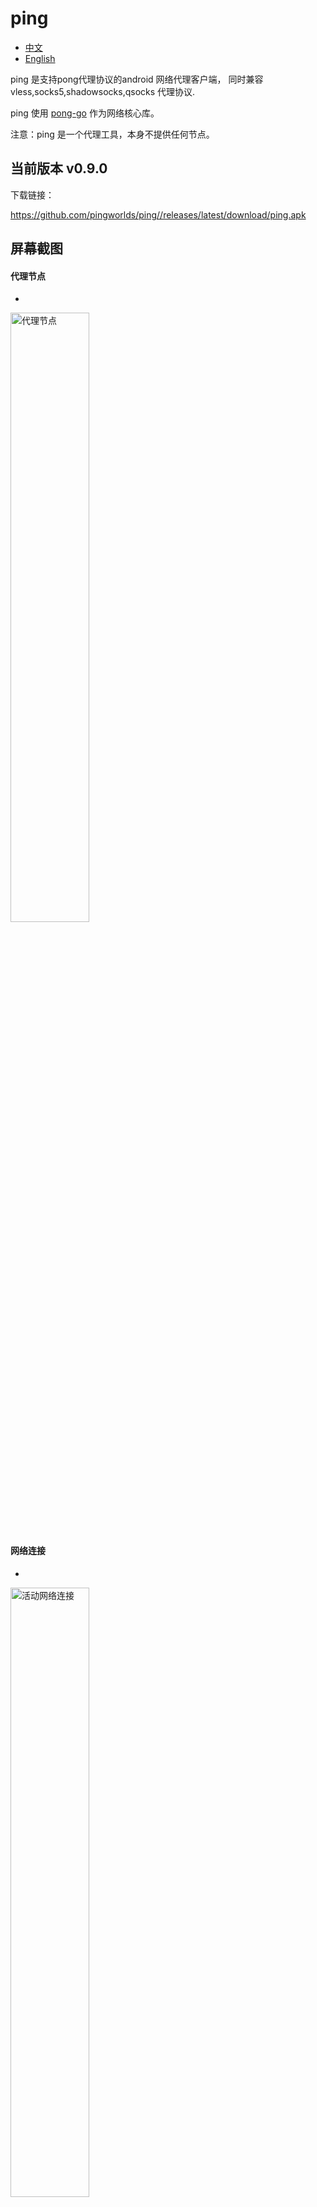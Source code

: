 # ping


- [中文](README.md)
- [English](readme_en.md)



ping 是支持pong代理协议的android  网络代理客户端，
同时兼容vless,socks5,shadowsocks,qsocks 代理协议.

ping 使用 [pong-go](https://github.com/pingworlds/pong) 作为网络核心库。


注意：ping 是一个代理工具，本身不提供任何节点。


## 当前版本 v0.9.0


下载链接：


 <https://github.com/pingworlds/ping//releases/latest/download/ping.apk>



##  屏幕截图


#### 代理节点
- 
 
<img src="https://raw.githubusercontent.com/pingworlds/ping/main/img/points.png" alt="代理节点" width="50%"/>
<!-- ![代理节点](https://raw.githubusercontent.com/pingworlds/ping/main/img/points.png) -->

#### 网络连接
- 
 
<!-- ![活动网络连接](https://raw.githubusercontent.com/pingworlds/ping/main/img/alive_conn.png) -->

<img src="https://raw.githubusercontent.com/pingworlds/ping/main/img/alive_conn.png" alt="活动网络连接" width="50%"/>
<img src="https://raw.githubusercontent.com/pingworlds/ping/main/img/close_conn.png" alt="已关闭的网络连接" width="50%"/>
<img src="https://raw.githubusercontent.com/pingworlds/ping/main/img/error_conn.png" alt="出错的网络连接" width="50%"/>
<img src="https://raw.githubusercontent.com/pingworlds/ping/main/img/reject_conn.png" alt="拦截的网络连接" width="50%"/>
 


#### 设置

<img src="https://raw.githubusercontent.com/pingworlds/ping/main/img/settings_1.png" alt="设置" width="50%"/>
<img src="https://raw.githubusercontent.com/pingworlds/ping/main/img/settings_2.png" alt="设置" width="50%"/>
<img src="https://raw.githubusercontent.com/pingworlds/ping/main/img/settings_3.png" alt="设置" width="50%"/

 


## transport protocols

支持以下传输协议：

- http2
- h2c
- http3
- ws
- wss
- https
- http
- tcp
- tls


## proxy protocols

pong 支持以下代理协议：
- pong
  
  建议首选

- shadowsokcs 

    仅支持明文

- vless

    仅支持明文

- socks5
    
    不支持验证

- qsocks 

没有握手过程的精简版socks5 


注意：所有代理协议，仅支持明文



## 设置

 
尽量保持默认设置,相对稳定 
 
  
### 设置选项建议 
 
- 流量接管模式 
  
    建议按app代理, 全局模式仍不稳定.

- Doh 服务 

    谨慎开启, doh服务对网络环境很敏感

          
- auto-try 
 
    建议开启, auto-try 表示直连不通的情况下自动代理,理论上可以不需要黑名单 

-拦截模式 

    建议开启, 广告鲜有漏网

          
- rule set 
 
    域名和IP规则分别以黑名单、白名单、拦截名单管理
 
- pass mode 
 
    建议域名黑名单模式. ip白名单模式
 
 
